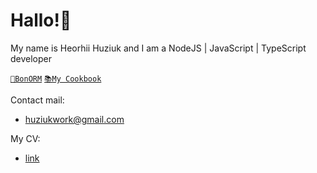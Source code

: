 # Hallo!👋

My name is Heorhii Huziuk and I am a NodeJS | JavaScript | TypeScript developer

[`🔵BonORM`](https://www.npmjs.com/package/bonorm) 
[`📚My Cookbook`](https://github.com/livesey-finance/livesey-how-to.git)

Contact mail:
* huziukwork@gmail.com

My CV:
*  [link](https://github.com/hhuziuk/cv/blob/main/Heorhii-Huziuk-cv-2.pdf)
